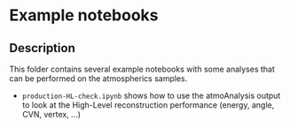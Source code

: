 # Example notebooks

## Description

This folder contains several example notebooks with some analyses that can be performed on the atmospherics samples.

- `production-HL-check.ipynb` shows how to use the atmoAnalysis output to look at the High-Level reconstruction performance (energy, angle, CVN, vertex, ...)